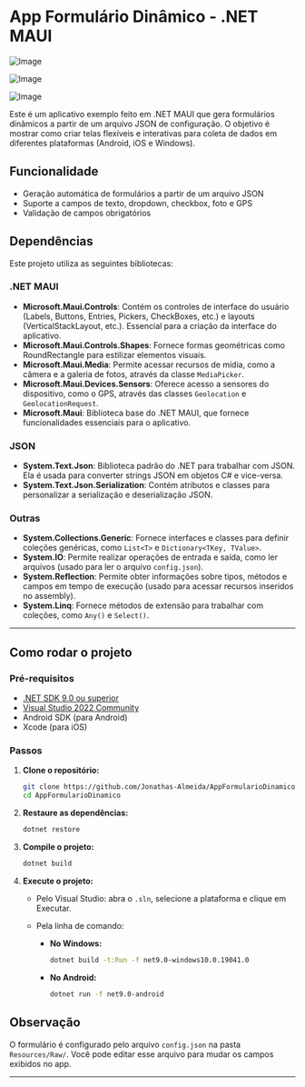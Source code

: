 # App Formulário Dinâmico - .NET MAUI

![Image](https://github.com/user-attachments/assets/36e729d7-b025-49d8-8627-ff0306841fef)

![Image](https://github.com/user-attachments/assets/729fdae8-0410-48c1-a964-3d306a3de487)

![Image](https://github.com/user-attachments/assets/5209bdda-74e1-4e7f-a87c-59aa71adb524)

Este é um aplicativo exemplo feito em .NET MAUI que gera formulários dinâmicos a partir de um arquivo JSON de configuração. O objetivo é mostrar como criar telas flexíveis e interativas para coleta de dados em diferentes plataformas (Android, iOS e Windows).

## Funcionalidade

- Geração automática de formulários a partir de um arquivo JSON
- Suporte a campos de texto, dropdown, checkbox, foto e GPS
- Validação de campos obrigatórios

## Dependências

Este projeto utiliza as seguintes bibliotecas:

### .NET MAUI

*   **Microsoft.Maui.Controls**: Contém os controles de interface do usuário (Labels, Buttons, Entries, Pickers, CheckBoxes, etc.) e layouts (VerticalStackLayout, etc.). Essencial para a criação da interface do aplicativo.
*   **Microsoft.Maui.Controls.Shapes**: Fornece formas geométricas como RoundRectangle para estilizar elementos visuais.
*   **Microsoft.Maui.Media**: Permite acessar recursos de mídia, como a câmera e a galeria de fotos, através da classe `MediaPicker`.
*   **Microsoft.Maui.Devices.Sensors**: Oferece acesso a sensores do dispositivo, como o GPS, através das classes `Geolocation` e `GeolocationRequest`.
*   **Microsoft.Maui**: Biblioteca base do .NET MAUI, que fornece funcionalidades essenciais para o aplicativo.

### JSON

*   **System.Text.Json**: Biblioteca padrão do .NET para trabalhar com JSON. Ela é usada para converter strings JSON em objetos C# e vice-versa.
*   **System.Text.Json.Serialization**: Contém atributos e classes para personalizar a serialização e deserialização JSON.

### Outras

*   **System.Collections.Generic**: Fornece interfaces e classes para definir coleções genéricas, como `List<T>` e `Dictionary<TKey, TValue>`.
*   **System.IO**: Permite realizar operações de entrada e saída, como ler arquivos (usado para ler o arquivo `config.json`).
*   **System.Reflection**: Permite obter informações sobre tipos, métodos e campos em tempo de execução (usado para acessar recursos inseridos no assembly).
*   **System.Linq**: Fornece métodos de extensão para trabalhar com coleções, como `Any()` e `Select()`.

---

## Como rodar o projeto

### Pré-requisitos

- [.NET SDK 9.0 ou superior](https://dotnet.microsoft.com/pt-br/download/dotnet/9.0)
- [Visual Studio 2022 Community ](https://visualstudio.microsoft.com/downloads/)
- Android SDK (para Android)
- Xcode (para iOS)

### Passos

1. **Clone o repositório:**
    ```bash
    git clone https://github.com/Jonathas-Almeida/AppFormularioDinamico.git
    cd AppFormularioDinamico
    ```

2. **Restaure as dependências:**
    ```bash
    dotnet restore
    ```

3. **Compile o projeto:**
    ```bash
    dotnet build
    ```

4. **Execute o projeto:**
   - Pelo Visual Studio: abra o `.sln`, selecione a plataforma e clique em Executar.

    - Pela linha de comando:
      - **No Windows:**
        ```bash
        dotnet build -t:Run -f net9.0-windows10.0.19041.0
        ```
      - **No Android:**
        ```bash
        dotnet run -f net9.0-android
        ```

## Observação

O formulário é configurado pelo arquivo `config.json` na pasta `Resources/Raw/`.
Você pode editar esse arquivo para mudar os campos exibidos no app.

---
